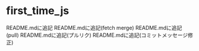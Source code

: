 # first_time_js
README.mdに追記
README.mdに追記(fetch merge)
README.mdに追記(pull)
README.mdに追記(プルリク)
README.mdに追記(コミットメッセージ修正)
